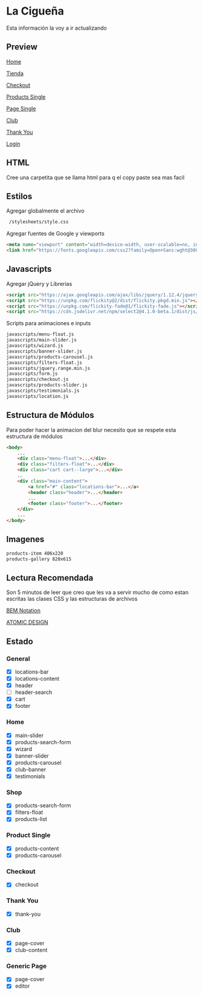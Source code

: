 # La Cigueña

Esta información la voy a ir actualizando

## Preview

[Home](https://armix.com.ar/staging/lc/)

[Tienda](https://armix.com.ar/staging/lc/shop.php)

[Checkout](https://armix.com.ar/staging/lc/checkout.php)

[Products Single](https://armix.com.ar/staging/lc/products-single.php)

[Page Single](https://armix.com.ar/staging/lc/page.php)

[Club](https://armix.com.ar/staging/lc/club.php)

[Thank You](https://armix.com.ar/staging/lc/thank-you.php)

[Login](https://armix.com.ar/staging/lc/login.php)

## HTML
Cree una carpetita que se llama html para q el copy paste sea mas facil

## Estilos
Agregar globalmente el archivo

```html
 /stylesheets/style.css
```

Agregar fuentes de Google y viewports

```html
<meta name="viewport" content="width=device-width, user-scalable=no, initial-scale=1.0, maximum-scale=1.0, minimum-scale=1.0">
<link href="https://fonts.googleapis.com/css2?family=Open+Sans:wght@300;400;600;700&family=Quicksand:wght@400;700&display=swap" rel="stylesheet">
```

## Javascripts

Agregar jQuery y Librerias

```html
<script src="https://ajax.googleapis.com/ajax/libs/jquery/1.12.4/jquery.min.js"></script>
<script src="https://unpkg.com/flickity@2/dist/flickity.pkgd.min.js"></script>
<script src="https://unpkg.com/flickity-fade@1/flickity-fade.js"></script>
<script src="https://cdn.jsdelivr.net/npm/select2@4.1.0-beta.1/dist/js/select2.min.js"></script>
```

Scripts para animaciones e inputs

```html
javascripts/menu-float.js
javascripts/main-slider.js
javascripts/wizard.js
javascripts/banner-slider.js
javascripts/products-carousel.js
javascripts/filters-float.js
javascripts/jquery.range.min.js
javascripts/form.js
javascripts/checkout.js
javascripts/products-slider.js
javascripts/testimonials.js
javascripts/location.js
```

## Estructura de Módulos

Para poder hacer la animacion del blur necesito que se respete esta estructura de módulos

```html
<body>
	...
	<div class="menu-float">...</div>
	<div class="filters-float">...</div>
	<div class="cart cart--large">...</div>
	..
	<div class="main-content">
		<a href="#" class="locations-bar">...</a>
		<header class="header">...</header>
		...
		<footer class="footer">...</footer>
	</div>
	...
</body>
```

## Imagenes
```html
products-item 406x220
products-gallery 820x615
```

## Lectura Recomendada
Son 5 minutos de leer que creo que les va a servir mucho de como estan escritas las clases CSS y las estructuras de archivos

[BEM Notation](https://webdesign.tutsplus.com/es/articles/an-introduction-to-the-bem-methodology--cms-19403)

[ATOMIC DESIGN](https://bradfrost.com/blog/post/atomic-web-design/)

## Estado

### General
- [x] locations-bar
- [x] locations-content
- [x] header
- [ ] header-search
- [x] cart
- [x] footer

### Home
- [x] main-slider
- [x] products-search-form
- [x] wizard
- [x] banner-slider
- [x] products-carousel
- [x] club-banner
- [x] testimonials

### Shop
- [x] products-search-form
- [x] filters-float
- [x] products-list

### Product Single
- [x] products-content
- [x] products-carousel

### Checkout
- [x] checkout

### Thank You
- [x] thank-you

### Club
- [x] page-cover
- [x] club-content

### Generic Page
- [x] page-cover
- [x] editor
